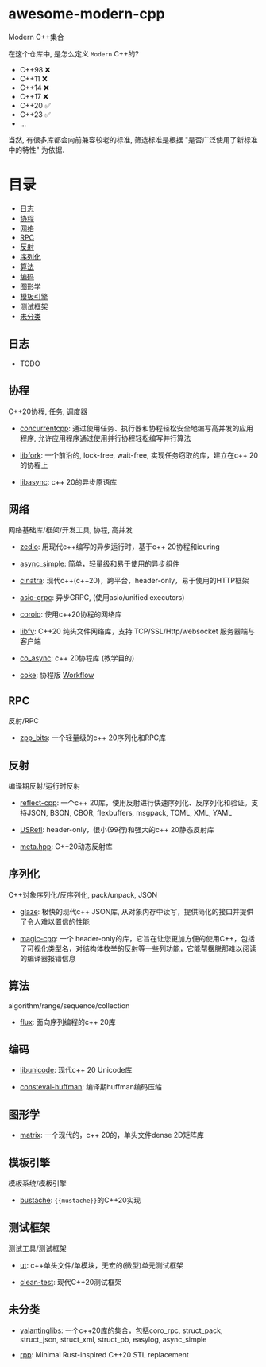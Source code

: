 # awesome-modern-cpp

Modern C++集合

在这个仓库中, 是怎么定义 `Modern` C++的?

- C++98 ❌
- C++11 ❌
- C++14 ❌
- C++17 ❌
- C++20 ✅
- C++23 ✅
- ...

当然, 有很多库都会向前兼容较老的标准, 筛选标准是根据 "是否广泛使用了新标准中的特性" 为依据.

# 目录

- [日志](#日志)
- [协程](#协程)
- [网络](#网络)
- [RPC](#RPC)
- [反射](#反射)
- [序列化](#序列化)
- [算法](#算法)
- [编码](#编码)
- [图形学](#图形学)
- [模板引擎](#模板引擎)
- [测试框架](#测试框架)
- [未分类](#未分类)

## 日志

- TODO

## 协程

C++20协程, 任务, 调度器

- [concurrentcpp](https://github.com/David-Haim/concurrencpp): 通过使用任务、执行器和协程轻松安全地编写高并发的应用程序, 允许应用程序通过使用并行协程轻松编写并行算法

- [libfork](https://github.com/ConorWilliams/libfork): 一个前沿的, lock-free, wait-free, 实现任务窃取的库，建立在c++ 20的协程上

- [libasync](https://github.com/managarm/libasync): c++ 20的异步原语库

## 网络

网络基础库/框架/开发工具, 协程, 高并发

- [zedio](https://github.com/8sileus/zedio): 用现代c++编写的异步运行时，基于c++ 20协程和iouring

- [async_simple](https://github.com/alibaba/async_simple): 简单，轻量级和易于使用的异步组件

- [cinatra](https://github.com/qicosmos/cinatra): 现代c++(c++20)，跨平台，header-only，易于使用的HTTP框架

- [asio-grpc](https://github.com/Tradias/asio-grpc): 异步GRPC, (使用asio/unified executors)

- [coroio](https://github.com/resetius/coroio): 使用c++20协程的网络库

- [libfv](https://github.com/fawdlstty/libfv): C++20 纯头文件网络库，支持 TCP/SSL/Http/websocket 服务器端与客户端

- [co_async](https://github.com/archibate/co_async): c++ 20协程库 (教学目的)

- [coke](https://github.com/kedixa/coke): 协程版 [Workflow](https://github.com/sogou/workflow)

## RPC

反射/RPC

- [zpp_bits](https://github.com/eyalz800/zpp_bits): 一个轻量级的c++ 20序列化和RPC库


## 反射

编译期反射/运行时反射

- [reflect-cpp](https://github.com/getml/reflect-cpp): 一个c++ 20库，使用反射进行快速序列化、反序列化和验证。支持JSON, BSON, CBOR, flexbuffers, msgpack, TOML, XML, YAML

- [USRefl](https://github.com/Ubpa/USRefl): header-only，很小(99行)和强大的c++ 20静态反射库

- [meta.hpp](https://github.com/BlackMATov/meta.hpp): C++20动态反射库

## 序列化

C++对象序列化/反序列化, pack/unpack, JSON

- [glaze](https://github.com/stephenberry/glaze): 极快的现代c++ JSON库, 从对象内存中读写，提供简化的接口并提供了令人难以置信的性能

- [magic-cpp](https://github.com/16bit-ykiko/magic-cpp): 一个 header-only的库，它旨在让您更加方便的使用C++，包括了可视化类型名，对结构体枚举的反射等一些列功能，它能帮摆脱那难以阅读的编译器报错信息

## 算法

algorithm/range/sequence/collection

- [flux](https://github.com/tcbrindle/flux): 面向序列编程的c++ 20库

## 编码

- [libunicode](https://github.com/contour-terminal/libunicode): 现代c++ 20 Unicode库

- [consteval-huffman](https://github.com/tcsullivan/consteval-huffman): 编译期huffman编码压缩


## 图形学

- [matrix](https://github.com/fengwang/matrix): 一个现代的，c++ 20的，单头文件dense 2D矩阵库

## 模板引擎

模板系统/模板引擎

- [bustache](https://github.com/jamboree/bustache): `{{mustache}}`的C++20实现

## 测试框架

测试工具/测试框架

- [ut](https://github.com/boost-ext/ut): c++单头文件/单模块，无宏的(微型)单元测试框架

- [clean-test](https://github.com/clean-test/clean-test): 现代C++20测试框架

## 未分类

- [yalantinglibs](https://github.com/alibaba/yalantinglibs): 一个c++20库的集合，包括coro_rpc, struct_pack, struct_json, struct_xml, struct_pb, easylog, async_simple

- [rpp](https://github.com/TheNumbat/rpp): Minimal Rust-inspired C++20 STL replacement
